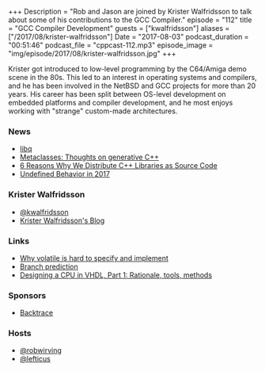 +++
Description = "Rob and Jason are joined by Krister Walfridsson to talk about some of his contributions to the GCC Compiler."
episode = "112"
title = "GCC Compiler Development"
guests = ["kwalfridsson"]
aliases = ["/2017/08/krister-walfridsson"]
Date = "2017-08-03"
podcast_duration = "00:51:46"
podcast_file = "cppcast-112.mp3"
episode_image = "img/episode/2017/08/krister-walfridsson.jpg"
+++

Krister got introduced to low-level programming by the C64/Amiga demo scene in the 80s. This led to an interest in operating systems and compilers, and he has been involved in the NetBSD and GCC projects for more than 20 years. His career has been split between OS-level development on embedded platforms and compiler development, and he most enjoys working with "strange" custom-made architectures.


### News ###

 - [libq](http://libq.io/)
 - [Metaclasses: Thoughts on generative C++](https://herbsutter.com/2017/07/26/metaclasses-thoughts-on-generative-c/)
 - [6 Reasons Why We Distribute C++ Libraries as Source Code](https://hackernoon.com/6-reasons-why-we-distribute-c-libraries-as-source-code-2dc614d5ef1e)
 - [Undefined Behavior in 2017](https://blog.regehr.org/archives/1520)
 
### Krister Walfridsson ###

 - [@kwalfridsson](https://twitter.com/kwalfridsson)
 - [Krister Walfridsson's Blog](https://kristerw.blogspot.se/)

### Links ###

 - [Why volatile is hard to specify and implement](https://kristerw.blogspot.se/2016/04/why-volatile-is-hard-to-specify-and.html)
 - [Branch prediction](https://kristerw.blogspot.se/2017/02/branch-prediction.html)
 - [Designing a CPU in VHDL, Part 1: Rationale, tools, methods](http://labs.domipheus.com/blog/designing-a-cpu-in-vhdl-part-1-rationale-tools-method/)

### Sponsors ###

- [Backtrace](https://www.backtrace.io/cppcast)

### Hosts ###

- [@robwirving](https://twitter.com/robwirving)
- [@lefticus](https://twitter.com/lefticus)
